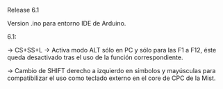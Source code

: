 Release 6.1

Version .ino para entorno IDE de Arduino.

6.1:

-> CS+SS+L -> Activa modo ALT sólo en PC y sólo para las F1 a F12, éste queda desactivado tras el uso de la función correspondiente.

-> Cambio de SHIFT derecho a izquierdo en símbolos y mayúsculas para compatibilizar el uso como teclado externo en el core de CPC de la Mist.

